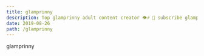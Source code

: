 ```yaml
---
title: glamprinny
description: Top glamprinny adult content creator 👁♐️ 👑 subscribe glamprinny to my porn site below IG glamprinny
date: 2019-08-26
path: /glamprinny
---
```


glamprinny